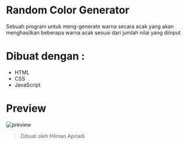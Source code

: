 # Random Color Generator
Sebuah program untuk meng-generate warna secara acak yang akan menghasilkan beberapa warna acak sesuai dari jumlah nilai yang diinput

# Dibuat dengan :
- HTML
- CSS
- JavaScript

# Preview
![preview](https://i.ibb.co/fNqLKFx/20220701-191145.jpg)

> Dibuat oleh Hilman Apriadi
